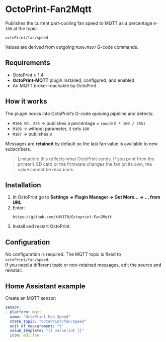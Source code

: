 # OctoPrint-Fan2Mqtt

Publishes the current part-cooling fan speed to MQTT as a percentage `0–100` at the topic:
```
octoPrint/fan/speed
```
Values are derived from outgoing `M106/M107` G-code commands.

## Requirements
- OctoPrint ≥ 1.4
- **OctoPrint-MQTT** plugin installed, configured, and enabled
- An MQTT broker reachable by OctoPrint

## How it works
The plugin hooks into OctoPrint’s G-code queuing pipeline and detects:
- `M106 S0..255` → publishes a percentage = `round(S * 100 / 255)`
- `M106` → without parameter, it sets `100`
- `M107` → publishes `0`

Messages are **retained** by default so the last fan value is available to new subscribers.

> Limitation: this reflects what OctoPrint sends. If you print from the printer’s SD card or the firmware changes the fan on its own, the value cannot be read back.

## Installation
1. In OctoPrint go to **Settings → Plugin Manager → Get More... → ... from URL**  
2. Enter: 
    ```
    https://github.com/X4V1T0/Octoprint-Fan2Mqtt
    ``` 
3. Install and restart OctoPrint.

## Configuration
No configuration is required. The MQTT topic is fixed to `octoPrint/fan/speed`.  
If you need a different topic or non-retained messages, edit the source and reinstall.

## Home Assistant example
Create an MQTT sensor:

```yaml
sensor:
- platform: mqtt
  name: "OctoPrint Fan Speed"
  state_topic: "octoPrint/fan/speed"
  unit_of_measurement: "%"
  value_template: "{{ value|int }}"
  icon: mdi:fan
